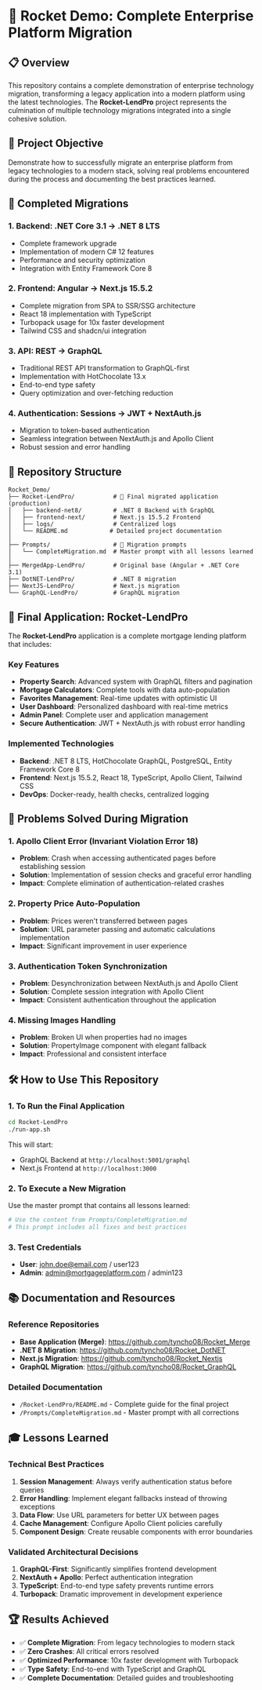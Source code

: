 # 🚀 Rocket Demo: Complete Enterprise Platform Migration

## 📋 Overview

This repository contains a complete demonstration of enterprise technology migration, transforming a legacy application into a modern platform using the latest technologies. The **Rocket-LendPro** project represents the culmination of multiple technology migrations integrated into a single cohesive solution.

## 🎯 Project Objective

Demonstrate how to successfully migrate an enterprise platform from legacy technologies to a modern stack, solving real problems encountered during the process and documenting the best practices learned.

## 🔧 Completed Migrations

### 1. **Backend: .NET Core 3.1 → .NET 8 LTS**
- Complete framework upgrade
- Implementation of modern C# 12 features
- Performance and security optimization
- Integration with Entity Framework Core 8

### 2. **Frontend: Angular → Next.js 15.5.2**
- Complete migration from SPA to SSR/SSG architecture
- React 18 implementation with TypeScript
- Turbopack usage for 10x faster development
- Tailwind CSS and shadcn/ui integration

### 3. **API: REST → GraphQL**
- Traditional REST API transformation to GraphQL-first
- Implementation with HotChocolate 13.x
- End-to-end type safety
- Query optimization and over-fetching reduction

### 4. **Authentication: Sessions → JWT + NextAuth.js**
- Migration to token-based authentication
- Seamless integration between NextAuth.js and Apollo Client
- Robust session and error handling

## 📁 Repository Structure

```
Rocket_Demo/
├── Rocket-LendPro/           # 🎯 Final migrated application (production)
│   ├── backend-net8/         # .NET 8 Backend with GraphQL
│   ├── frontend-next/        # Next.js 15.5.2 Frontend
│   ├── logs/                 # Centralized logs
│   └── README.md            # Detailed project documentation
│
├── Prompts/                  # 📝 Migration prompts
│   └── CompleteMigration.md  # Master prompt with all lessons learned
│
├── MergedApp-LendPro/        # Original base (Angular + .NET Core 3.1)
├── DotNET-LendPro/           # .NET 8 migration
├── NextJS-LendPro/           # Next.js migration
└── GraphQL-LendPro/          # GraphQL migration
```

## 🚀 Final Application: Rocket-LendPro

The **Rocket-LendPro** application is a complete mortgage lending platform that includes:

### Key Features
- **Property Search**: Advanced system with GraphQL filters and pagination
- **Mortgage Calculators**: Complete tools with data auto-population
- **Favorites Management**: Real-time updates with optimistic UI
- **User Dashboard**: Personalized dashboard with real-time metrics
- **Admin Panel**: Complete user and application management
- **Secure Authentication**: JWT + NextAuth.js with robust error handling

### Implemented Technologies
- **Backend**: .NET 8 LTS, HotChocolate GraphQL, PostgreSQL, Entity Framework Core 8
- **Frontend**: Next.js 15.5.2, React 18, TypeScript, Apollo Client, Tailwind CSS
- **DevOps**: Docker-ready, health checks, centralized logging

## 🐛 Problems Solved During Migration

### 1. **Apollo Client Error (Invariant Violation Error 18)**
- **Problem**: Crash when accessing authenticated pages before establishing session
- **Solution**: Implementation of session checks and graceful error handling
- **Impact**: Complete elimination of authentication-related crashes

### 2. **Property Price Auto-Population**
- **Problem**: Prices weren't transferred between pages
- **Solution**: URL parameter passing and automatic calculations implementation
- **Impact**: Significant improvement in user experience

### 3. **Authentication Token Synchronization**
- **Problem**: Desynchronization between NextAuth.js and Apollo Client
- **Solution**: Complete session integration with Apollo Client
- **Impact**: Consistent authentication throughout the application

### 4. **Missing Images Handling**
- **Problem**: Broken UI when properties had no images
- **Solution**: PropertyImage component with elegant fallback
- **Impact**: Professional and consistent interface

## 🛠️ How to Use This Repository

### 1. **To Run the Final Application**
```bash
cd Rocket-LendPro
./run-app.sh
```

This will start:
- GraphQL Backend at `http://localhost:5001/graphql`
- Next.js Frontend at `http://localhost:3000`

### 2. **To Execute a New Migration**
Use the master prompt that contains all lessons learned:
```bash
# Use the content from Prompts/CompleteMigration.md
# This prompt includes all fixes and best practices
```

### 3. **Test Credentials**
- **User**: john.doe@email.com / user123
- **Admin**: admin@mortgageplatform.com / admin123

## 📚 Documentation and Resources

### Reference Repositories
- **Base Application (Merge)**: https://github.com/tyncho08/Rocket_Merge
- **.NET 8 Migration**: https://github.com/tyncho08/Rocket_DotNET
- **Next.js Migration**: https://github.com/tyncho08/Rocket_Nextjs
- **GraphQL Migration**: https://github.com/tyncho08/Rocket_GraphQL

### Detailed Documentation
- `/Rocket-LendPro/README.md` - Complete guide for the final project
- `/Prompts/CompleteMigration.md` - Master prompt with all corrections

## 🎓 Lessons Learned

### Technical Best Practices
1. **Session Management**: Always verify authentication status before queries
2. **Error Handling**: Implement elegant fallbacks instead of throwing exceptions
3. **Data Flow**: Use URL parameters for better UX between pages
4. **Cache Management**: Configure Apollo Client policies carefully
5. **Component Design**: Create reusable components with error boundaries

### Validated Architectural Decisions
1. **GraphQL-First**: Significantly simplifies frontend development
2. **NextAuth + Apollo**: Perfect authentication integration
3. **TypeScript**: End-to-end type safety prevents runtime errors
4. **Turbopack**: Dramatic improvement in development experience

## 🏆 Results Achieved

- ✅ **Complete Migration**: From legacy technologies to modern stack
- ✅ **Zero Crashes**: All critical errors resolved
- ✅ **Optimized Performance**: 10x faster development with Turbopack
- ✅ **Type Safety**: End-to-end with TypeScript and GraphQL
- ✅ **Complete Documentation**: Detailed guides and troubleshooting
